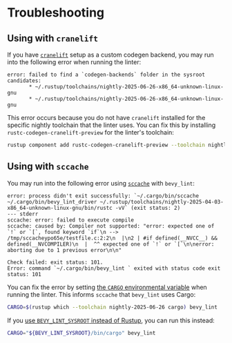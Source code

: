# Troubleshooting

## Using with `cranelift`

If you have [`cranelift`](https://github.com/rust-lang/rustc_codegen_cranelift) setup as a custom codegen backend, you may run into the following error when running the linter:

```
error: failed to find a `codegen-backends` folder in the sysroot candidates:
       * ~/.rustup/toolchains/nightly-2025-06-26-x86_64-unknown-linux-gnu
       * ~/.rustup/toolchains/nightly-2025-06-26-x86_64-unknown-linux-gnu
```

This error occurs because you do not have `cranelift` installed for the specific nightly toolchain that the linter uses. You can fix this by installing `rustc-codegen-cranelift-preview` for the linter's toolchain:

```sh
rustup component add rustc-codegen-cranelift-preview --toolchain nightly-2025-06-26
```

## Using with `sccache`

You may run into the following error using [`sccache`](https://github.com/mozilla/sccache) with `bevy_lint`:

```
error: process didn't exit successfully: `~/.cargo/bin/sccache ~/.cargo/bin/bevy_lint_driver ~/.rustup/toolchains/nightly-2025-04-03-x86_64-unknown-linux-gnu/bin/rustc -vV` (exit status: 2)
--- stderr
sccache: error: failed to execute compile
sccache: caused by: Compiler not supported: "error: expected one of `!` or `[`, found keyword `if`\n --> /tmp/sccacheypo65e/testfile.c:2:2\n  |\n2 | #if defined(__NVCC__) && defined(__NVCOMPILER)\n  |  ^^ expected one of `!` or `[`\n\nerror: aborting due to 1 previous error\n\n"

Check failed: exit status: 101.
Error: command `~/.cargo/bin/bevy_lint ` exited with status code exit status: 101
```

You can fix the error by setting [the `CARGO` environmental variable](https://doc.rust-lang.org/cargo/reference/environment-variables.html#environment-variables-cargo-sets-for-crates) when running the linter. This informs `sccache` that `bevy_lint` uses Cargo:

```sh
CARGO=$(rustup which --toolchain nightly-2025-06-26 cargo) bevy_lint
```

If you [use `BEVY_LINT_SYSROOT` instead of Rustup](environmental-variables.md), you can run this instead:

```sh
CARGO="${BEVY_LINT_SYSROOT}/bin/cargo" bevy_lint
```
